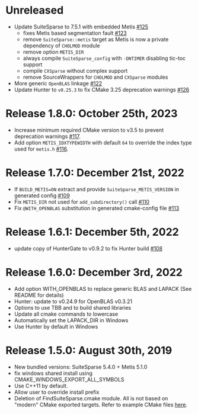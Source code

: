 # Unreleased
- Update SuiteSparse to 7.5.1 with embedded Metis [#125](https://github.com/jlblancoc/suitesparse-metis-for-windows/pull/125)
  - fixes Metis based segmentation fault [#123](https://github.com/jlblancoc/suitesparse-metis-for-windows/issues/123)
  - remove `SuiteSparse::metis` target as Metis is now a private dependency of `CHOLMOD` module
  - remove option `METIS_DIR`
  - always compile `SuiteSparse_config` with `-DNTIMER` disabling tic-toc support
  - compile `CXSparse` without complex support
  - remove SourceWrappers for `CHOLMOD` and `CXSparse` modules
- More generic `OpenBLAS` linkage [#122](https://github.com/jlblancoc/suitesparse-metis-for-windows/pull/122)
- Update Hunter to `v0.25.3` to fix CMake 3.25 deprecation warnings [#126](https://github.com/jlblancoc/suitesparse-metis-for-windows/pull/126)

# Release 1.8.0: October 25th, 2023
- Increase minimum required CMake version to v3.5 to prevent deprecation warnings [#117](https://github.com/jlblancoc/suitesparse-metis-for-windows/issues/117).
- Add option `METIS_IDXTYPEWIDTH` with default `64` to override the index type used for `metis.h` [#116](https://github.com/jlblancoc/suitesparse-metis-for-windows/issues/116).

# Release 1.7.0: December 21st, 2022
- If `BUILD_METIS=ON` extract and provide `SuiteSparse_METIS_VERSION` in generated config [#109](https://github.com/jlblancoc/suitesparse-metis-for-windows/issues/109)
- Fix `METIS_DIR` not used for `add_subdirectory()` call [#110](https://github.com/jlblancoc/suitesparse-metis-for-windows/issues/110)
- Fix `@WITH_OPENBLAS` substitution in generated cmake-config file [#113](https://github.com/jlblancoc/suitesparse-metis-for-windows/pull/113)

# Release 1.6.1: December 5th, 2022
- update copy of HunterGate to v0.9.2 to fix Hunter build [#108](https://github.com/jlblancoc/suitesparse-metis-for-windows/pull/108)

# Release 1.6.0: December 3rd, 2022
- Add option WITH_OPENBLAS to replace generic BLAS and LAPACK (See README for details)
- Hunter: update to v0.24.9 for OpenBLAS v0.3.21
- Options to use TBB and to build shared libraries
- Update all cmake commands to lowercase
- Automatically set the LAPACK_DIR in Windows
- Use Hunter by default in Windows


# Release 1.5.0: August 30th, 2019
- New bundled versions: SuiteSparse 5.4.0 + Metis 5.1.0
- fix windows shared install using CMAKE_WINDOWS_EXPORT_ALL_SYMBOLS
- Use C++11 by default.
- Allow user to override install prefix
- Deletion of FindSuiteSparse.cmake module. All is not based on "modern" CMake exported targets. Refer to example CMake files [here](https://github.com/jlblancoc/suitesparse-metis-for-windows/tree/master/example-projects).